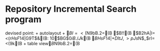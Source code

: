 # Repository Incremental Search program  

devised point:
	+ autolayout
    + $BI=<($N9bB.2=(B
$B!!(B		$B2hA|I=<($rHsF14|$G9T$&(B: 10$BG\$0$i$$B.$/$J$k(B
		$BHsF14|$+$DItJ,>pJs$N$_$rI=<($9$k(B
    + table view$B$N9bB.2=(B
